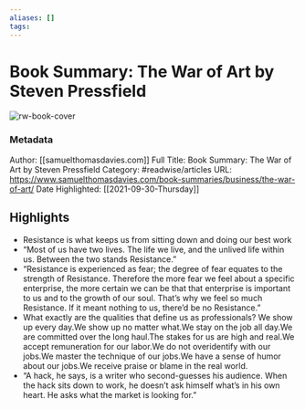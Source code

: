 ```yaml
---
aliases: []
tags:
---
```

# Book Summary: The War of Art by Steven Pressfield

![rw-book-cover](https://readwise-assets.s3.amazonaws.com/static/images/article3.5c705a01b476.png)
### Metadata
Author: [[samuelthomasdavies.com]]
Full Title: Book Summary: The War of Art by Steven Pressfield
Category: #readwise/articles
URL: https://www.samuelthomasdavies.com/book-summaries/business/the-war-of-art/
Date Highlighted: [[2021-09-30-Thursday]]

## Highlights
- Resistance is what keeps us from sitting down and doing our best work
- “Most of us have two lives. The life we live, and the unlived life within us. Between the two stands Resistance.”
- “Resistance is experienced as fear; the degree of fear equates to the strength of Resistance. Therefore the more fear we feel about a specific enterprise, the more certain we can be that that enterprise is important to us and to the growth of our soul. That’s why we feel so much Resistance. If it meant nothing to us, there’d be no Resistance.”
- What exactly are the qualities that define us as professionals?
  We show up every day.We show up no matter what.We stay on the job all day.We are committed over the long haul.The stakes for us are high and real.We accept remuneration for our labor.We do not overidentify with our jobs.We master the technique of our jobs.We have a sense of humor about our jobs.We receive praise or blame in the real world.
- “A hack, he says, is a writer who second-guesses his audience. When the hack sits down to work, he doesn’t ask himself what’s in his own heart. He asks what the market is looking for.”

